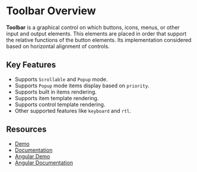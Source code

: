 # Toolbar Overview

**Toolbar** is a graphical control on which buttons, icons, menus, or other input and output elements.
This elements are placed in order that support the relative functions of the button elements.
Its implementation considered based on horizontal alignment of controls.

## Key Features

* Supports `Scrollable` and `Popup` mode.
* Supports `Popup` mode items display based on `priority`.
* Supports built in items rendering.
* Supports item template rendering.
* Supports control template rendering.
* Other supported features like `keyboard` and `rtl`.

## Resources

* [Demo](http://ej2.syncfusion.com/demos/#/toolbar/default.html)
* [Documentation](http://ej2.syncfusion.com/documentation/toolbar/)
* [Angular Demo](http://ej2.syncfusion.com/angular/demos/#/toolbar/default)
* [Angular Documentation](http://ej2.syncfusion.com/angular/documentation/toolbar/)